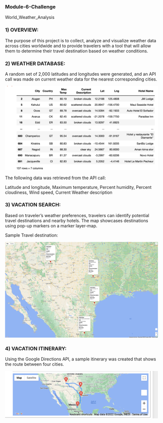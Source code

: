 ### Module-6-Challenge
World_Weather_Analysis

### 1) OVERVIEW:
The purpose of this project is to collect, analyze and visualize weather data across cities worldwide and to provide travelers with a tool that will allow them to determine their travel destination based on weather conditions.

### 2) WEATHER DATABASE:
A random set of 2,000 latitudes and longitudes were generated, and an API call was made on current weather data for the nearest corresponding cities.

![image](https://github.com/morriscomia/World_Weather_Analysis/blob/main/Vacation_Search/hotel_df%20.png)

The following data was retrieved from the API call:

  Latitude and longitude,
  Maximum temperature,
  Percent humidity,
  Percent cloudiness,
  Wind speed,
  Current Weather description

### 3) VACATION SEARCH:
Based on traveler’s weather preferences, travelers can identify potential travel destinations and nearby hotels. The map showcases destinations using pop-up markers on a marker layer-map.

Sample Travel destination:

![image](https://github.com/morriscomia/World_Weather_Analysis/blob/main/%20Vacation_Itinerary/WeatherPy_travel_map_markers.png)



### 4) VACATION ITINERARY:
Using the Google Directions API, a sample itinerary was created that shows the route between four cities.

![image](https://github.com/morriscomia/World_Weather_Analysis/blob/main/%20Vacation_Itinerary/WeatherPy_travel_map.png)


